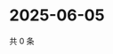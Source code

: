# 2025-06-05

共 0 条

<!-- BEGIN ZHIHUQUESTIONS -->
<!-- 最后更新时间 Thu Jun 05 2025 02:15:58 GMT+0800 (China Standard Time) -->

<!-- END ZHIHUQUESTIONS -->
